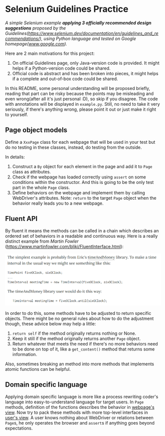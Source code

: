 # Selenium Guidelines Practice

*A simple Selenium example **applying 3 officially recommended design suggestions** proposed by the Guidelines(https://www.selenium.dev/documentation/en/guidelines_and_recommendations/), using Python language and tested on Google homepage(www.google.com).*

Here are 2 main motivations for this project:

1. On official Guidelines page, only Java-version code is provided. It might helps if a Python-version code could be shared.
2. Official code is abstract and has been broken into pieces, it might helps if a complete and out-of-box code could be shared.

In this README, some personal understanding will be proposed briefly,  reading that part can be risky because the points may be misleading and even wrong(after all it's just personal :D), so skip if you disagree. The code with annotations will be displayed in `example.py`. Still, no need to take it very seriously, if there's anything wrong, please point it out or just make it right to yourself.

## Page object models

Define a  `XxxPage` class for each webpage that will be used in your test but do no testing in these classes, instead, do testing from the outside. 

In details:

1. Construct a `By` object for each element in the page and add it to `Page` class as attributes.
2. Check if the webpage has loaded correctly using `assert` on some conditions within the constructor. And this is going to be the only test part in the whole `Page` class.
3. Define behaviors on the webpage and implement them by calling WebDriver's attributes. Note: `return` to the target `Page` object when the behavior really leads you to a new webpage.

## Fluent API

By fluent it means the methods can be called in a chain which describes an ordered set of behaviors in a readable and continuous way.  Here is a really distinct example from *Martin Fowler* (https://www.martinfowler.com/bliki/FluentInterface.html): 

![image-20200921093657436](README.assets/image-20200921093657436.png)

In order to do this, some methods have to be adjusted to return specific objects. There might be no general rules about how to do the adjustment though, these advice below may help a little:

1. `return self` if the method originally returns nothing or None.
2. Keep it still if the method originally returns another `Page` object.
3. Return whatever that meets the need if there's no more behaviors need to be done on top of it, like a `get_content()` method that returns some information.

Also, sometimes breaking an method into more methods that implements atomic functions  can be helpful.


## Domain specific language

Applying domain specific language is more like a process rewriting coder's language into easy-to-understand language for target users. In `Page` methods, definition of the functions describes the behavior in <u>webpage's view</u>. Now try to pack these methods with more top-level interfaces in <u>user's view</u>. A user knows nothing about WebDriver or relations between `Page`s, he only operates the browser and `assert`s if anything goes beyond expectations. 